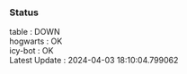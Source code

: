 ### Status


table : DOWN  
hogwarts : OK  
icy-bot : OK  
Latest Update : 2024-04-03 18:10:04.799062
